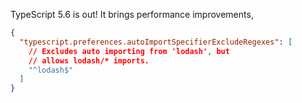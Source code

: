 TypeScript 5.6 is out! It brings performance improvements,

```json
{
  "typescript.preferences.autoImportSpecifierExcludeRegexes": [
    // Excludes auto importing from 'lodash', but
    // allows lodash/* imports.
    "^lodash$"
  ]
}
```
